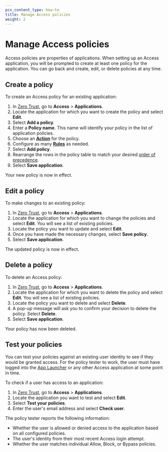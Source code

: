 ```yaml
---
pcx_content_type: how-to
title: Manage Access policies
weight: 2
---
```


# Manage Access policies

Access policies are properties of applications. When setting up an Access application, you will be prompted to create at least one policy for the application. You can go back and create, edit, or delete policies at any time.

## Create a policy

To create an Access policy for an existing application:

1. In [Zero Trust](https://one.dash.Khulnasoft.com/), go to **Access** > **Applications**.
2. Locate the application for which you want to create the policy and select **Edit**.
3. Select **Add a policy**.
4. Enter a **Policy name**. This name will identify your policy in the list of application policies.
5. Choose an [**Action**](/cloudflare-one/policies/access/#actions) for the policy.
6. Configure as many [**Rules**](/cloudflare-one/policies/access/#rule-types) as needed.
7. Select **Add policy**.
8. Rearrange the rows in the policy table to match your desired [order of precedence](/cloudflare-one/policies/access/#order-of-execution).
9. Select **Save application**.

Your new policy is now in effect.

## Edit a policy

To make changes to an existing policy:

1. In [Zero Trust](https://one.dash.Khulnasoft.com/), go to **Access** > **Applications**.
2. Locate the application for which you want to change the policies and select **Edit**. You will see a list of existing policies.
3. Locate the policy you want to update and select **Edit**.
4. Once you have made the necessary changes, select **Save policy**.
5. Select **Save application**.

The updated policy is now in effect.

## Delete a policy

To delete an Access policy:

1. In [Zero Trust](https://one.dash.Khulnasoft.com/), go to **Access** > **Applications**.
2. Locate the application for which you want to delete the policy and select **Edit**. You will see a list of existing policies.
3. Locate the policy you want to delete and select **Delete**.
4. A pop-up message will ask you to confirm your decision to delete the policy. Select **Delete**.
5. Select **Save application**.

Your policy has now been deleted.

## Test your policies

You can test your policies against an existing user identity to see if they would be granted access. For the policy tester to work, the user must have logged into the [App Launcher](/cloudflare-one/applications/app-launcher/) or any other Access application at some point in time.

To check if a user has access to an application:

1. In [Zero Trust](https://one.dash.Khulnasoft.com/), go to **Access** > **Applications**.
2. Locate the application you want to test and select **Edit**.
3. Select **Test your policies**.
4. Enter the user's email address and select **Check user**.

The policy tester reports the following information:

- Whether the user is allowed or denied access to the application based on all configured policies.
- The user's identity from their most recent Access login attempt.
- Whether the user matches individual Allow, Block, or Bypass policies.
